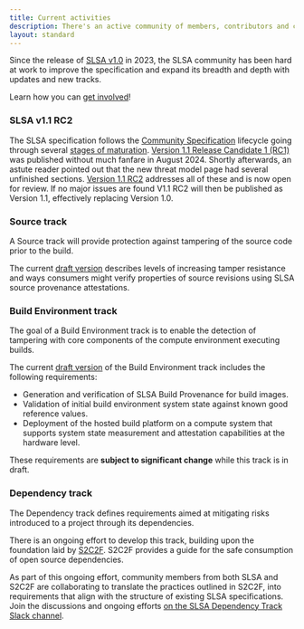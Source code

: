 ```yaml
---
title: Current activities
description: There's an active community of members, contributors and collaborators working to enhance the SLSA specification with updates to existing and new tracks. This page provides a summary of current ongoing activities.
layout: standard
---
```


Since the release of <a href="spec/v1.0/">SLSA v1.0</a> in 2023,
the SLSA community has been hard at work to improve the specification
and expand its breadth and depth with updates and new tracks.

Learn how you can [get involved](/community#get-involved)!

### SLSA v1.1 RC2

The SLSA specification follows the [Community Specification](https://github.com/CommunitySpecification/Community_Specification/blob/main/) lifecycle going
through several [stages of maturation](/spec-stages). [Version 1.1 Release
Candidate 1 (RC1)](/spec/v1.1-rc1/) was published without much fanfare in August 2024. Shortly
afterwards, an astute reader pointed out that the new threat model page had
several unfinished sections. [Version 1.1 RC2](/spec/v1.1-rc2/) addresses all of these and is now
open for review. If no major issues are found V1.1 RC2 will then be published
as Version 1.1, effectively replacing Version 1.0.

### Source track

A Source track will provide protection against tampering of the source code
prior to the build.

The current [draft version](/spec/draft/source-requirements.md) describes levels
of increasing tamper resistance and ways consumers might verify properties
of source revisions using SLSA source provenance attestations.

### Build Environment track

The goal of a Build Environment track is to enable the detection of tampering
with core components of the compute environment executing builds.

The current [draft version](/spec/draft/build-env-levels.md)
of the Build Environment track includes the following requirements:

-   Generation and verification of SLSA Build Provenance for build images.
-   Validation of initial build environment system state against known good
    reference values.
-   Deployment of the hosted build platform on a compute system that supports
    system state measurement and attestation capabilities at the hardware level.

These requirements are **subject to significant change** while this track
is in draft.

### Dependency track

The Dependency track defines requirements aimed at mitigating risks introduced to a project through its dependencies.

There is an ongoing effort to develop this track, building upon the foundation laid by [S2C2F](https://openssf.org/projects/s2c2f/).
S2C2F provides a guide for the safe consumption of open source dependencies.

As part of this ongoing effort, community members from both SLSA and S2C2F are collaborating to translate the practices outlined in S2C2F, into requirements that align with the structure of existing SLSA specifications.
Join the discussions and ongoing efforts [on the SLSA Dependency Track Slack channel](https://openssf.slack.com/archives/C03THTH3RSM).
